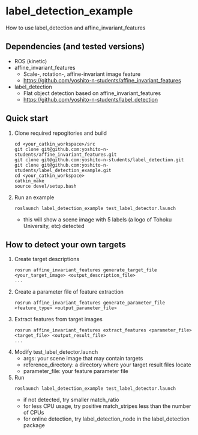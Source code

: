 # label_detection_example
How to use label_detection and affine_invariant_features

## Dependencies (and tested versions)
* ROS (kinetic)
* affine_invariant_features
  * Scale-, rotation-, affine-invariant image feature
  * https://github.com/yoshito-n-students/affine_invariant_features
* label_detection
  * Flat object detection based on affine_invariant_features
  * https://github.com/yoshito-n-students/label_detection
  
## Quick start
1. Clone required repogitories and build
   ```
   cd <your_catkin_workspace>/src
   git clone git@github.com:yoshito-n-students/affine_invariant_features.git
   git clone git@github.com:yoshito-n-students/label_detection.git
   git clone git@github.com:yoshito-n-students/label_detection_example.git
   cd <your_catkin_workspace>
   catkin_make
   source devel/setup.bash
   ```
1. Run an example
   ```
   roslaunch label_detection_example test_label_detector.launch
   ```
   * this will show a scene image with 5 labels (a logo of Tohoku University, etc) detected
   
## How to detect your own targets
1. Create target descriptions
   ```
   rosrun affine_invariant_features generate_target_file <your_target_image> <output_description_file>
   ...
   ```
1. Create a parameter file of feature extraction
   ```
   rosrun affine_invariant_features generate_parameter_file <feature_type> <output_parameter_file>
   ```
1. Extract features from target images
   ```
   rosrun affine_invariant_features extract_features <parameter_file> <target_file> <output_result_file>
   ...
   ```
1. Modify test_label_detector.launch
   * args: your scene image that may contain targets
   * reference_directory: a directory where your target result files locate
   * parameter_file: your feature parameter file
1. Run
   ```
   roslaunch label_detection_example test_label_detector.launch
   ```
   * if not detected, try smaller match_ratio
   * for less CPU usage, try positive match_stripes less than the number of CPUs
   * for online detection, try label_detection_node in the label_detection package
